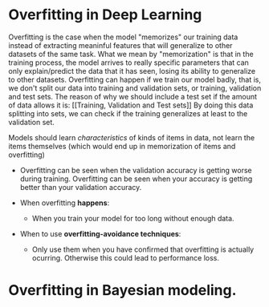 # Overfitting in Deep Learning

Overfitting is the case when the model "memorizes" our training data instead of extracting meaninful features that will generalize to other datasets of the same task. What we mean by "memorization" is that in the training process, the model arrives to really specific parameters that can only explain/predict the data that it has seen, losing its ability to generalize to other datasets.
Overfitting can happen if we train our model badly, that is, we don't split our data into training and validation sets, or training, validation and test sets. 
The reason of why we should include a test set if the amount of data allows it is: [[Training, Validation and Test sets]]
By doing this data splitting into sets, we can check if the training generalizes at least to the validation set. 

Models should learn *characteristics* of kinds of items in data, not learn the items themselves (which would end up in memorization of items and overfitting)
 

- Overfitting can be seen when the validation accuracy is getting worse during training. Overfitting can be seen when your accuracy is getting better than your validation accuracy.


- When overfitting **happens**:
	- When you train your model for too long without enough data. 


- When to use **overfitting-avoidance techniques**:
	- Only use them when you have confirmed that overfitting is actually ocurring. Otherwise this could lead to performance loss. 






























# Overfitting in Bayesian modeling. 